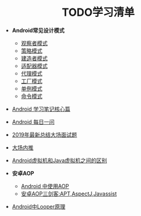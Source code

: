 <h1 align="center">TODO学习清单</h1>

* **Android常见设计模式**
  * [观察者模式](https://blog.csdn.net/chengyuqiang/article/details/79222294)
  * [策略模式](https://github.com/pengMaster/strategyMode)
  * [建造者模式](https://www.jianshu.com/p/154948d5adc6)
  * [适配器模式](https://blog.csdn.net/u012583459/article/details/47079529)
  * [代理模式](https://blog.csdn.net/u012583459/article/details/47079529)
  * [工厂模式](https://blog.csdn.net/u012583459/article/details/47079549)
  * [单例模式](https://blog.csdn.net/u012583459/article/details/47079549)
  * [命令模式](https://blog.csdn.net/u012583459/article/details/47079549)  
* [Android 学习笔记核心篇](https://juejin.im/post/5c46db4ae51d4503834d8227)
* [Android 每日一问](https://www.wanandroid.com/article/list/0?cid=440)
* [2019年最新总结大场面试题](https://github.com/0voice/interview_internal_reference)
* [大场内推](https://github.com/0voice/enterprise_job_recommend)
* [Android虚拟机和Java虚拟机之间的区别](https://blog.csdn.net/androidstarjack/article/details/77835623)

* **安卓AOP**
  * [Android 中使用AOP](https://www.jianshu.com/p/83c46664b507)
  * [安卓AOP三剑客:APT,AspectJ,Javassist](https://www.jianshu.com/p/dca3e2c8608a?from=timeline)
  
* [Android中Looper原理](https://blog.csdn.net/u014803950/article/details/80832581)
